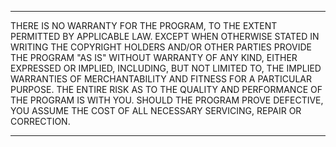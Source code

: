 -------------------------------------------------------------

THERE IS NO WARRANTY FOR THE PROGRAM, TO THE EXTENT
PERMITTED BY APPLICABLE LAW. EXCEPT WHEN OTHERWISE
STATED IN WRITING THE COPYRIGHT HOLDERS AND/OR OTHER
PARTIES PROVIDE THE PROGRAM "AS IS" WITHOUT WARRANTY
OF ANY KIND, EITHER EXPRESSED OR IMPLIED, INCLUDING,
BUT NOT LIMITED TO, THE IMPLIED WARRANTIES OF
MERCHANTABILITY AND FITNESS FOR A PARTICULAR PURPOSE.
THE ENTIRE RISK AS TO THE QUALITY AND PERFORMANCE OF
THE PROGRAM IS WITH YOU. SHOULD THE PROGRAM PROVE
DEFECTIVE, YOU ASSUME THE COST OF ALL NECESSARY
SERVICING, REPAIR OR CORRECTION.

-------------------------------------------------------------
